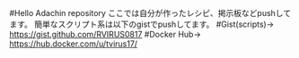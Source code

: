 #Hello Adachin repository
ここでは自分が作ったレシピ、掲示板などpushしてます。
簡単なスクリプト系は以下のgistでpushしてます。
#Gist(scripts)→ https://gist.github.com/RVIRUS0817
#Docker Hub→ https://hub.docker.com/u/tvirus17/
